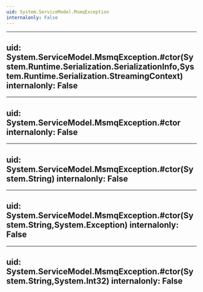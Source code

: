 ```yaml
---
uid: System.ServiceModel.MsmqException
internalonly: False
---
```


---
uid: System.ServiceModel.MsmqException.#ctor(System.Runtime.Serialization.SerializationInfo,System.Runtime.Serialization.StreamingContext)
internalonly: False
---

---
uid: System.ServiceModel.MsmqException.#ctor
internalonly: False
---

---
uid: System.ServiceModel.MsmqException.#ctor(System.String)
internalonly: False
---

---
uid: System.ServiceModel.MsmqException.#ctor(System.String,System.Exception)
internalonly: False
---

---
uid: System.ServiceModel.MsmqException.#ctor(System.String,System.Int32)
internalonly: False
---
